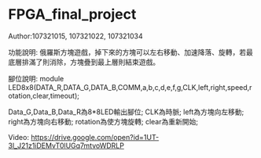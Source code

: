 # FPGA_final_project

Author:107321015, 107321022, 107321034

功能說明:
俄羅斯方塊遊戲，掉下來的方塊可以左右移動、加速降落、旋轉，若最底層排滿了則消除，方塊疊到最上層則結束遊戲。

腳位說明:
module LED8x8(DATA_R,DATA_G,DATA_B,COMM,a,b,c,d,e,f,g,CLK,left,right,speed,rotation,clear,timeout);

Data_G,Data_B,Data_R為8*8LED輸出腳位;
CLK為時脈;
left為方塊向左移動;
right為方塊向右移動;
rotation為使方塊旋轉;
clear為重新開始;


Video:
https://drive.google.com/open?id=1UT-3l_J21z1iDEMvT0lUGq7mtvoWDRLP
